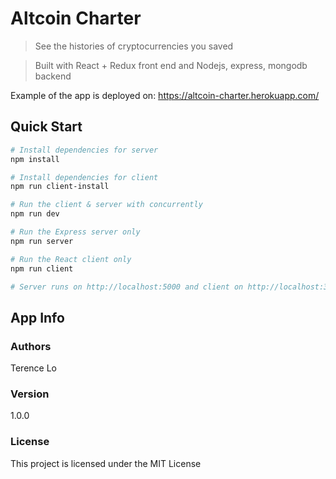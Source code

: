 # Altcoin Charter

> See the histories of cryptocurrencies you saved

> Built with React + Redux front end and Nodejs, express, mongodb backend

Example of the app is deployed on:
https://altcoin-charter.herokuapp.com/


## Quick Start

``` bash
# Install dependencies for server
npm install

# Install dependencies for client
npm run client-install

# Run the client & server with concurrently
npm run dev

# Run the Express server only
npm run server

# Run the React client only
npm run client

# Server runs on http://localhost:5000 and client on http://localhost:3000
```

## App Info

### Authors

Terence Lo

### Version

1.0.0

### License

This project is licensed under the MIT License
